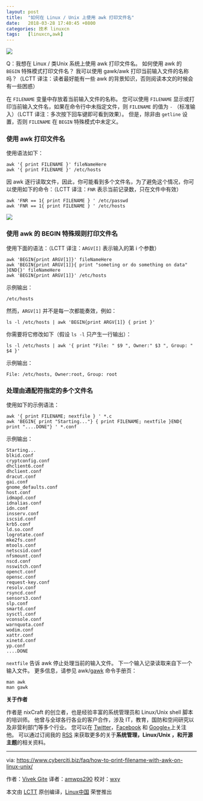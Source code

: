 ```yaml
---
layout: post
title:	"如何在 Linux / Unix 上使用 awk 打印文件名"
date:	2018-03-28 17:40:45 +0800 
categories:	技术 linuxcn 
tags:	[linuxcn,awk]
---
```



![](/Asserts/Images//attachment/album/201803/28/174032agfkbbta4bsfk4tt.jpg)


Q：我想在 Linux / 类Unix 系统上使用 awk 打印文件名。 如何使用 awk 的 `BEGIN` 特殊模式打印文件名？ 我可以使用 gawk/awk 打印当前输入文件的名称吗？（LCTT 译注：读者最好能有一些 awk 的背景知识，否则阅读本文的时候会有一些困惑）


在 `FILENAME` 变量中存放着当前输入文件的名称。 您可以使用 `FILENAME` 显示或打印当前输入文件名，如果在命令行中未指定文件，则 `FILENAME` 的值为 `-` （标准输入）（LCTT 译注：多次按下回车键即可看到效果）。 但是，除非由 `getline` 设置，否则 `FILENAME` 在 `BEGIN` 特殊模式中未定义。


### 使用 awk 打印文件名


使用语法如下：



```
awk '{ print FILENAME }' fileNameHere 
awk '{ print FILENAME }' /etc/hosts

```

因 awk 逐行读取文件，因此，你可能看到多个文件名，为了避免这个情况，你可以使用如下的命令：（LCTT 译注：`FNR` 表示当前记录数，只在文件中有效）



```
awk 'FNR == 1{ print FILENAME } ' /etc/passwd 
awk 'FNR == 1{ print FILENAME } ' /etc/hosts

```

![](/Asserts/Images//attachment/album/201803/28/174048z2335405iy03f7ly.jpg)


### 使用 awk 的 BEGIN 特殊规则打印文件名


使用下面的语法：（LCTT 译注：`ARGV[I]` 表示输入的第 i 个参数）



```
awk 'BEGIN{print ARGV[1]}' fileNameHere 
awk 'BEGIN{print ARGV[1]}{ print "someting or do something on data" }END{}' fileNameHere 
awk 'BEGIN{print ARGV[1]}' /etc/hosts

```

示例输出：



```
/etc/hosts

```

然而，`ARGV[1]` 并不是每一次都能奏效，例如：



```
ls -l /etc/hosts | awk 'BEGIN{print ARGV[1]} { print }'

```

你需要将它修改如下（假设 `ls -l` 只产生一行输出）：



```
ls -l /etc/hosts | awk '{ print "File: " $9 ", Owner:" $3 ", Group: " $4 }'

```

示例输出：



```
File: /etc/hosts, Owner:root, Group: root

```

### 处理由通配符指定的多个文件名


使用如下的示例语法：



```
awk '{ print FILENAME; nextfile } ' *.c 
awk 'BEGIN{ print "Starting..."} { print FILENAME; nextfile }END{ print "....DONE"} ' *.conf

```

示例输出：



```
Starting...
blkid.conf
cryptconfig.conf
dhclient6.conf
dhclient.conf
dracut.conf
gai.conf
gnome_defaults.conf
host.conf
idmapd.conf
idnalias.conf
idn.conf
insserv.conf
iscsid.conf
krb5.conf
ld.so.conf
logrotate.conf
mke2fs.conf
mtools.conf
netscsid.conf
nfsmount.conf
nscd.conf
nsswitch.conf
openct.conf
opensc.conf
request-key.conf
resolv.conf
rsyncd.conf
sensors3.conf
slp.conf
smartd.conf
sysctl.conf
vconsole.conf
warnquota.conf
wodim.conf
xattr.conf
xinetd.conf
yp.conf
....DONE

```

`nextfile` 告诉 awk 停止处理当前的输入文件。 下一个输入记录读取来自下一个输入文件。 更多信息，请参见 awk/[gawk](https://www.gnu.org/software/gawk/manual/) 命令手册页：



```
man awk 
man gawk

```

**关于作者**


作者是 nixCraft 的创立者，也是经验丰富的系统管理员和 Linux/Unix shell 脚本的培训师。 他曾与全球各行各业的客户合作，涉及 IT，教育，国防和空间研究以及非营利部门等多个行业。 您可以在 [Twitter](https://twitter.com/nixcraft)，[Facebook](https://facebook.com/nixcraft) 和 [Google+](https://plus.google.com/+CybercitiBiz)上关注他。 可以通过订阅我的 [RSS](https://www.cyberciti.biz/atom/atom.xml) 来获取更多的关于**系统管理，Linux/Unix ，和开源主题**的相关资料。




---


via: <https://www.cyberciti.biz/faq/how-to-print-filename-with-awk-on-linux-unix/>


作者：[Vivek Gite](https://www.cyberciti.biz/) 译者：[amwps290](https://github.com/amwps290) 校对：[wxy](https://github.com/wxy)


本文由 [LCTT](https://github.com/LCTT/TranslateProject) 原创编译，[Linux中国](https://linux.cn/) 荣誉推出
